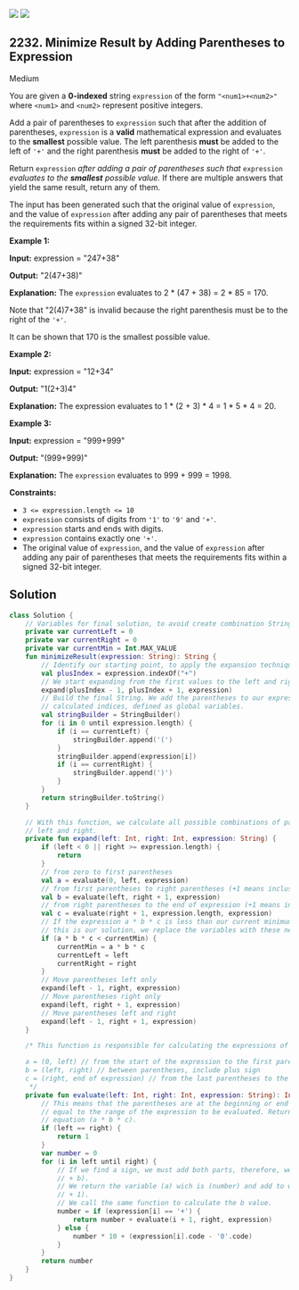 [![](https://img.shields.io/github/stars/javadev/LeetCode-in-Kotlin?label=Stars&style=flat-square)](https://github.com/javadev/LeetCode-in-Kotlin)
[![](https://img.shields.io/github/forks/javadev/LeetCode-in-Kotlin?label=Fork%20me%20on%20GitHub%20&style=flat-square)](https://github.com/javadev/LeetCode-in-Kotlin/fork)

## 2232\. Minimize Result by Adding Parentheses to Expression

Medium

You are given a **0-indexed** string `expression` of the form `"<num1>+<num2>"` where `<num1>` and `<num2>` represent positive integers.

Add a pair of parentheses to `expression` such that after the addition of parentheses, `expression` is a **valid** mathematical expression and evaluates to the **smallest** possible value. The left parenthesis **must** be added to the left of `'+'` and the right parenthesis **must** be added to the right of `'+'`.

Return `expression` _after adding a pair of parentheses such that_ `expression` _evaluates to the **smallest** possible value._ If there are multiple answers that yield the same result, return any of them.

The input has been generated such that the original value of `expression`, and the value of `expression` after adding any pair of parentheses that meets the requirements fits within a signed 32-bit integer.

**Example 1:**

**Input:** expression = "247+38"

**Output:** "2(47+38)"

**Explanation:** The `expression` evaluates to 2 \* (47 + 38) = 2 \* 85 = 170.

Note that "2(4)7+38" is invalid because the right parenthesis must be to the right of the `'+'`.

It can be shown that 170 is the smallest possible value. 

**Example 2:**

**Input:** expression = "12+34"

**Output:** "1(2+3)4"

**Explanation:** The expression evaluates to 1 \* (2 + 3) \* 4 = 1 \* 5 \* 4 = 20. 

**Example 3:**

**Input:** expression = "999+999"

**Output:** "(999+999)"

**Explanation:** The `expression` evaluates to 999 + 999 = 1998. 

**Constraints:**

*   `3 <= expression.length <= 10`
*   `expression` consists of digits from `'1'` to `'9'` and `'+'`.
*   `expression` starts and ends with digits.
*   `expression` contains exactly one `'+'`.
*   The original value of `expression`, and the value of `expression` after adding any pair of parentheses that meets the requirements fits within a signed 32-bit integer.

## Solution

```kotlin
class Solution {
    // Variables for final solution, to avoid create combination Strings
    private var currentLeft = 0
    private var currentRight = 0
    private var currentMin = Int.MAX_VALUE
    fun minimizeResult(expression: String): String {
        // Identify our starting point, to apply the expansion technique
        val plusIndex = expression.indexOf("+")
        // We start expanding from the first values to the left and right of the center (plus sign).
        expand(plusIndex - 1, plusIndex + 1, expression)
        // Build the final String. We add the parentheses to our expression in the already
        // calculated indices, defined as global variables.
        val stringBuilder = StringBuilder()
        for (i in 0 until expression.length) {
            if (i == currentLeft) {
                stringBuilder.append('(')
            }
            stringBuilder.append(expression[i])
            if (i == currentRight) {
                stringBuilder.append(')')
            }
        }
        return stringBuilder.toString()
    }

    // With this function, we calculate all possible combinations of parentheses from two pointers,
    // left and right.
    private fun expand(left: Int, right: Int, expression: String) {
        if (left < 0 || right >= expression.length) {
            return
        }
        // from zero to first parentheses
        val a = evaluate(0, left, expression)
        // from first parentheses to right parentheses (+1 means inclusive)
        val b = evaluate(left, right + 1, expression)
        // from right parentheses to the end of expression (+1 means inclusive)
        val c = evaluate(right + 1, expression.length, expression)
        // If the expression a * b * c is less than our current minimum
        // this is our solution, we replace the variables with these new values.
        if (a * b * c < currentMin) {
            currentMin = a * b * c
            currentLeft = left
            currentRight = right
        }
        // Move parentheses left only
        expand(left - 1, right, expression)
        // Move parentheses right only
        expand(left, right + 1, expression)
        // Move parentheses left and right
        expand(left - 1, right + 1, expression)
    }

    /* This function is responsible for calculating the expressions of each variable.

    a = (0, left) // from the start of the expression to the first parentheses
    b = (left, right) // between parentheses, include plus sign
    c = (right, end of expression) // from the last parentheses to the end
     */
    private fun evaluate(left: Int, right: Int, expression: String): Int {
        // This means that the parentheses are at the beginning or end of the expression and are
        // equal to the range of the expression to be evaluated. Return 1 to avoid zero factors in
        // equation (a * b * c).
        if (left == right) {
            return 1
        }
        var number = 0
        for (i in left until right) {
            // If we find a sign, we must add both parts, therefore, we convert the expression to (a
            // + b).
            // We return the variable (a) wich is (number) and add to what follows after the sign (i
            // + 1).
            // We call the same function to calculate the b value.
            number = if (expression[i] == '+') {
                return number + evaluate(i + 1, right, expression)
            } else {
                number * 10 + (expression[i].code - '0'.code)
            }
        }
        return number
    }
}
```